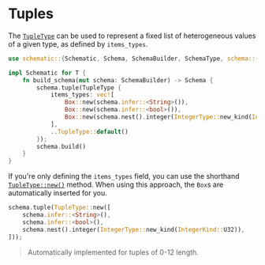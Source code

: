 # Tuples

The [`TupleType`][tuple] can be used to represent a fixed list of heterogeneous values of a given
type, as defined by `items_types`.

```rust
use schematic::{Schematic, Schema, SchemaBuilder, SchemaType, schema::{TupleType, IntegerKind}};

impl Schematic for T {
	fn build_schema(mut schema: SchemaBuilder) -> Schema {
		schema.tuple(TupleType {
			items_types: vec![
				Box::new(schema.infer::<String>()),
				Box::new(schema.infer::<bool>()),
				Box::new(schema.nest().integer(IntegerType::new_kind(IntegerKind::U32))),
			],
			..TupleType::default()
		});
		schema.build()
	}
}
```

If you're only defining the `items_types` field, you can use the shorthand
[`TupleType::new()`](https://docs.rs/schematic/latest/schematic/struct.TupleType.html#method.new)
method. When using this approach, the `Box`s are automatically inserted for you.

```rust
schema.tuple(TupleType::new([
	schema.infer::<String>(),
	schema.infer::<bool>(),
	schema.nest().integer(IntegerType::new_kind(IntegerKind::U32)),
]));
```

> Automatically implemented for tuples of 0-12 length.

[tuple]: https://docs.rs/schematic/latest/schematic/schema/struct.TupleType.html
